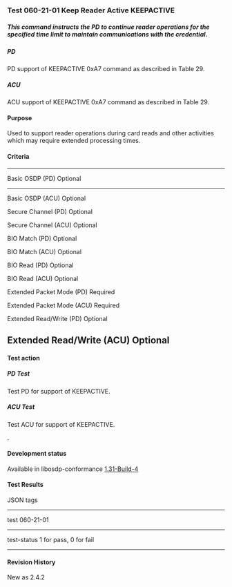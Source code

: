### Test 060-21-01 Keep Reader Active KEEPACTIVE

##### This command instructs the PD to continue reader operations for the specified time limit to maintain communications with the credential.

##### PD

PD support of KEEPACTIVE 0xA7 command as described in Table 29.

##### ACU

ACU support of KEEPACTIVE 0xA7 command as described in Table 29.

#### Purpose

Used to support reader operations during card reads and other activities
which may require extended processing times.

#### Criteria

  -----------------------------------------------------------------------
  Basic OSDP (PD)                     Optional
  ----------------------------------- -----------------------------------
  Basic OSDP (ACU)                    Optional

  Secure Channel (PD)                 Optional

  Secure Channel (ACU)                Optional

  BIO Match (PD)                      Optional

  BIO Match (ACU)                     Optional

  BIO Read (PD)                       Optional

  BIO Read (ACU)                      Optional

  Extended Packet Mode (PD)           Required

  Extended Packet Mode (ACU)          Required

  Extended Read/Write (PD)            Optional

  Extended Read/Write (ACU)           Optional
  -----------------------------------------------------------------------

#### 

#### Test action

##### PD Test

Test PD for support of KEEPACTIVE.

##### ACU Test

Test ACU for support of KEEPACTIVE.

.

#### 

#### Development status

Available in libosdp-conformance
[1.31-Build-4](https://github.com/Security-Industry-Association/libosdp-conformance/releases/tag/1.31-4)

#### 

#### Test Results

JSON tags

  -----------------------------------------------------------------------
  test                                060-21-01
  ----------------------------------- -----------------------------------
  test-status                         1 for pass, 0 for fail

  -----------------------------------------------------------------------

#### Revision History

New as 2.4.2
